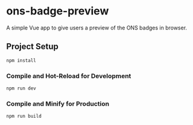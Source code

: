 # ons-badge-preview

A simple Vue app to give users a preview of the ONS badges in browser.

## Project Setup

```sh
npm install
```

### Compile and Hot-Reload for Development

```sh
npm run dev
```

### Compile and Minify for Production

```sh
npm run build
```

